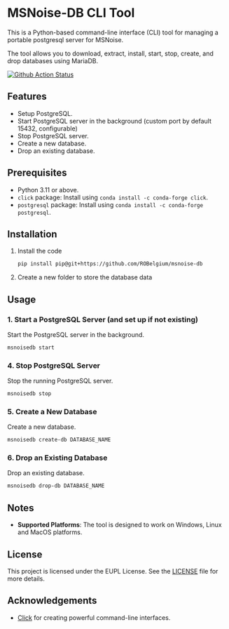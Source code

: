# MSNoise-DB CLI Tool

This is a Python-based command-line interface (CLI) tool for managing a portable postgresql server for MSNoise.

The tool allows you to download, extract, install, start, stop, create, and drop databases using MariaDB.

[![Github Action Status](https://github.com/ROBelgium/msnoise-db/actions/workflows/test_linux.yml/badge.svg)](https://github.com/ROBelgium/msnoise-db/actions)


## Features

- Setup PostgreSQL.
- Start PostgreSQL server in the background (custom port by default 15432, configurable)
- Stop PostgreSQL server.
- Create a new database.
- Drop an existing database.

## Prerequisites

- Python 3.11 or above.
- `click` package: Install using `conda install -c conda-forge click`.
- `postgresql` package: Install using `conda install -c conda-forge postgresql`.

## Installation

1. Install the code

    ```sh
    pip install pip@git+https://github.com/ROBelgium/msnoise-db

    ```

2. Create a new folder to store the database data


## Usage

### 1. Start a PostgreSQL Server (and set up if not existing)

Start the PostgreSQL server in the background.

```sh
msnoisedb start
```

### 4. Stop PostgreSQL Server

Stop the running PostgreSQL server.

```sh
msnoisedb stop
```

### 5. Create a New Database

Create a new database.

```sh
msnoisedb create-db DATABASE_NAME
```

### 6. Drop an Existing Database

Drop an existing database.

```sh
msnoisedb drop-db DATABASE_NAME
```

## Notes

- **Supported Platforms**: The tool is designed to work on Windows, Linux and MacOS platforms.

## License

This project is licensed under the EUPL License. See the [LICENSE](LICENSE.TXT) file for more details.

## Acknowledgements

- [Click](https://palletsprojects.com/p/click/) for creating powerful command-line interfaces.
